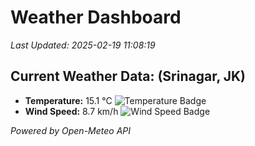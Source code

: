 
# Weather Dashboard

_Last Updated: 2025-02-19 11:08:19_

## Current Weather Data: (Srinagar, JK)
- **Temperature:** 15.1 °C ![Temperature Badge](https://img.shields.io/badge/Temperature-Low%20Temp-blue)
- **Wind Speed:** 8.7 km/h ![Wind Speed Badge](https://img.shields.io/badge/Wind%20Speed-Light%20Wind-blue)

*Powered by Open-Meteo API*

